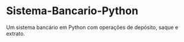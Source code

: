 # Sistema-Bancario-Python
Um sistema bancário em Python com operações de depósito, saque e extrato.
